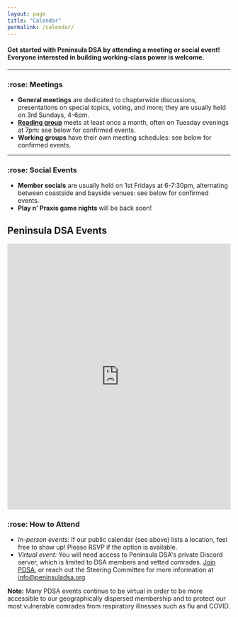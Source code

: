 ```yaml
---
layout: page
title: "Calendar"
permalink: /calendar/
---
```


<h4>Get started with Peninsula DSA by attending a meeting or social event! Everyone interested in building working-class power is welcome.</h4>

---

<h3>:rose: Meetings</h3>

* **General meetings** are dedicated to chapterwide discussions, presentations on special topics, voting, and more; they are usually held on 3rd Sundays, 4-6pm.
* [**Reading group**](../political-reading) meets at least once a month, often on Tuesday evenings at 7pm: see below for confirmed events.
* **Working groups** have their own meeting schedules: see below for confirmed events.

---

<h3>:rose: Social Events</h3>

* **Member socials** are usually held on 1st Fridays at 6-7:30pm, alternating between coastside and bayside venues: see below for confirmed events.
* **Play n' Praxis game nights** will be back soon!

<div id="upcoming"></div><!--/span-->
<div class="span9">
	<h2>Peninsula DSA Events</h2>
	<iframe src="https://calendar.google.com/calendar/u/0/embed?showTitle=0&mode=AGENDA&height=400&wkst=1&bgcolor=%23ffffff&src=peninsuladsa@gmail.com&color=%23711616&ctz=America/Los_Angeles" style=" border-width:0 " width="100%" height="600" frameborder="0" scrolling="no"></iframe>
</div><!--/span-->

<h3>:rose: How to Attend</h3>

* *In-person events:* If our public calendar (see above) lists a location, feel free to show up! Please RSVP if the option is available.
* *Virtual event:* You will need access to Peninsula DSA's private Discord server, which is limited to DSA members and vetted comrades. [Join PDSA](https://act.dsausa.org/donate/membership/), or reach out the Steering Committee for more information at info@peninsuladsa.org

**Note:** Many PDSA events continue to be virtual in order to be more accessible to our geographically dispersed membership and to protect our most vulnerable comrades from respiratory illnesses such as flu and COVID.
